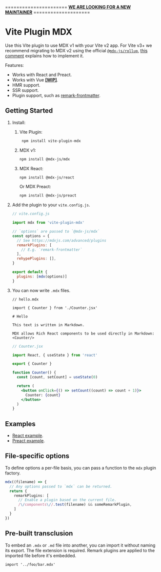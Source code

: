 ====================== [**WE ARE LOOKING FOR A NEW MAINTAINER**](https://github.com/brillout/vite-plugin-mdx/issues/42) ====================

# Vite Plugin MDX

Use this Vite plugin to use MDX v1 with your Vite v2 app. For Vite v3+ we recommend migrating to MDX v2 using the official [`@mdx-js/rollup`](https://www.npmjs.com/package/@mdx-js/rollup), [this comment](https://github.com/brillout/vite-plugin-mdx/issues/44#issuecomment-974540152) explains how to implement it.

Features:

- Works with React and Preact.
- Works with Vue [**[WIP]**](https://github.com/brillout/vite-plugin-mdx/issues/3).
- HMR support.
- SSR support.
- Plugin support, such as [remark-frontmatter](https://github.com/remarkjs/remark-frontmatter).

## Getting Started

1. Install:

   1. Vite Plugin:
      ```sh
       npm install vite-plugin-mdx
      ```
   2. MDX v1:
      ```sh
      npm install @mdx-js/mdx
      ```
   3. MDX React:
      ```sh
      npm install @mdx-js/react
      ```
      Or MDX Preact:
      ```sh
      npm install @mdx-js/preact
      ```

2. Add the plugin to your `vite.config.js`.

   ```js
   // vite.config.js

   import mdx from 'vite-plugin-mdx'

   // `options` are passed to `@mdx-js/mdx`
   const options = {
     // See https://mdxjs.com/advanced/plugins
     remarkPlugins: [
       // E.g. `remark-frontmatter`
     ],
     rehypePlugins: [],
   }

   export default {
     plugins: [mdx(options)]
   }
   ```

3. You can now write `.mdx` files.

   ```mdx-js
   // hello.mdx

   import { Counter } from './Counter.jsx'

   # Hello

   This text is written in Markdown.

   MDX allows Rich React components to be used directly in Markdown: <Counter/>
   ```

   ```jsx
   // Counter.jsx

   import React, { useState } from 'react'

   export { Counter }

   function Counter() {
     const [count, setCount] = useState(0)

     return (
       <button onClick={() => setCount((count) => count + 1)}>
         Counter: {count}
       </button>
     )
   }
   ```

## Examples

- [React example](/examples/react/).
- [Preact example](/examples/preact/).

## File-specific options

To define options a per-file basis, you can pass a function to the `mdx` plugin factory.

```ts
mdx((filename) => {
  // Any options passed to `mdx` can be returned.
  return {
    remarkPlugins: [
      // Enable a plugin based on the current file.
      /\/components\//.test(filename) && someRemarkPlugin,
    ]
  }
})
```

## Pre-built transclusion

To embed an `.mdx` or `.md` file into another, you can import it without naming its export. The file extension is required. Remark plugins are applied to the imported file before it's embedded.

```mdx
import '../foo/bar.mdx'
```
